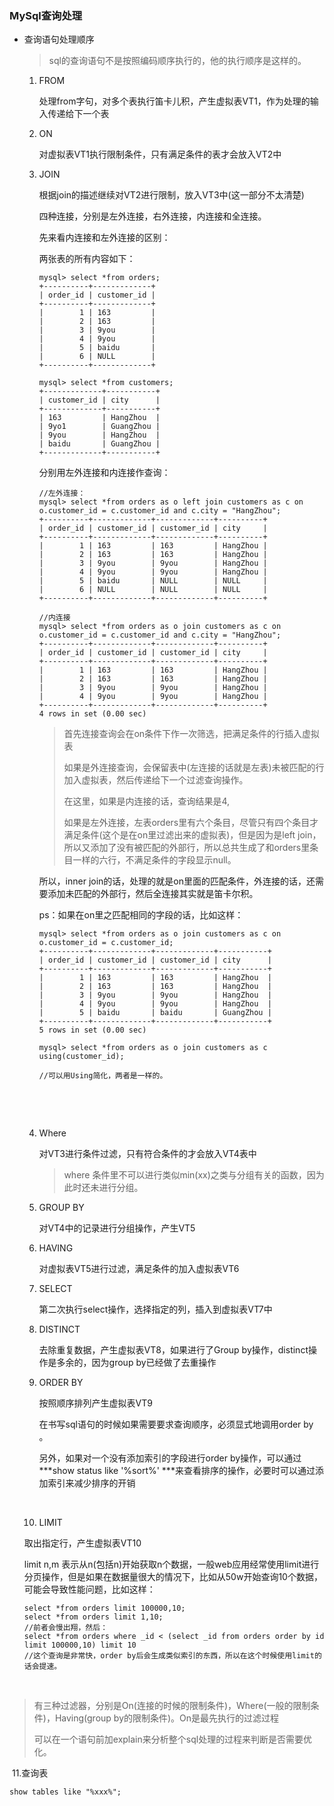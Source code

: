 ### MySql查询处理

- 查询语句处理顺序

  > sql的查询语句不是按照编码顺序执行的，他的执行顺序是这样的。

  1. FROM

     处理from字句，对多个表执行笛卡儿积，产生虚拟表VT1，作为处理的输入传递给下一个表

  2. ON

     对虚拟表VT1执行限制条件，只有满足条件的表才会放入VT2中

  3. JOIN

     根据join的描述继续对VT2进行限制，放入VT3中(这一部分不太清楚)

     四种连接，分别是左外连接，右外连接，内连接和全连接。

     先来看内连接和左外连接的区别：

     两张表的所有内容如下：

     ```
     mysql> select *from orders;
     +----------+-------------+
     | order_id | customer_id |
     +----------+-------------+
     |        1 | 163         |
     |        2 | 163         |
     |        3 | 9you        |
     |        4 | 9you        |
     |        5 | baidu       |
     |        6 | NULL        |
     +----------+-------------+

     mysql> select *from customers;
     +-------------+-----------+
     | customer_id | city      |
     +-------------+-----------+
     | 163         | HangZhou  |
     | 9yo1        | GuangZhou |
     | 9you        | HangZhou  |
     | baidu       | GuangZhou |
     +-------------+-----------+
     ```

     分别用左外连接和内连接作查询：

     ```
     //左外连接：
     mysql> select *from orders as o left join customers as c on o.customer_id = c.customer_id and c.city = "HangZhou";
     +----------+-------------+-------------+----------+
     | order_id | customer_id | customer_id | city     |
     +----------+-------------+-------------+----------+
     |        1 | 163         | 163         | HangZhou |
     |        2 | 163         | 163         | HangZhou |
     |        3 | 9you        | 9you        | HangZhou |
     |        4 | 9you        | 9you        | HangZhou |
     |        5 | baidu       | NULL        | NULL     |
     |        6 | NULL        | NULL        | NULL     |
     +----------+-------------+-------------+----------+

     //内连接
     mysql> select *from orders as o join customers as c on o.customer_id = c.customer_id and c.city = "HangZhou";
     +----------+-------------+-------------+----------+
     | order_id | customer_id | customer_id | city     |
     +----------+-------------+-------------+----------+
     |        1 | 163         | 163         | HangZhou |
     |        2 | 163         | 163         | HangZhou |
     |        3 | 9you        | 9you        | HangZhou |
     |        4 | 9you        | 9you        | HangZhou |
     +----------+-------------+-------------+----------+
     4 rows in set (0.00 sec)
     ```

     > 首先连接查询会在on条件下作一次筛选，把满足条件的行插入虚拟表
     >
     > 如果是外连接查询，会保留表中(左连接的话就是左表)未被匹配的行加入虚拟表，然后传递给下一个过滤查询操作。
     >
     > 在这里，如果是内连接的话，查询结果是4,
     >
     > 如果是左外连接，左表orders里有六个条目，尽管只有四个条目才满足条件(这个是在on里过滤出来的虚拟表)，但是因为是left join，所以又添加了没有被匹配的外部行，所以总共生成了和orders里条目一样的六行，不满足条件的字段显示null。

     所以，inner join的话，处理的就是on里面的匹配条件，外连接的话，还需要添加未匹配的外部行，然后全连接其实就是笛卡尔积。

     ps：如果在on里之匹配相同的字段的话，比如这样：

     ```
     mysql> select *from orders as o join customers as c on o.customer_id = c.customer_id;
     +----------+-------------+-------------+-----------+
     | order_id | customer_id | customer_id | city      |
     +----------+-------------+-------------+-----------+
     |        1 | 163         | 163         | HangZhou  |
     |        2 | 163         | 163         | HangZhou  |
     |        3 | 9you        | 9you        | HangZhou  |
     |        4 | 9you        | 9you        | HangZhou  |
     |        5 | baidu       | baidu       | GuangZhou |
     +----------+-------------+-------------+-----------+
     5 rows in set (0.00 sec)

     mysql> select *from orders as o join customers as c using(customer_id);

     //可以用Using简化，两者是一样的。
     ```

     ​

     ​

  4. Where

     对VT3进行条件过滤，只有符合条件的才会放入VT4表中

     > where 条件里不可以进行类似min(xx)之类与分组有关的函数，因为此时还未进行分组。

  5. GROUP BY

     对VT4中的记录进行分组操作，产生VT5

  6. HAVING

     对虚拟表VT5进行过滤，满足条件的加入虚拟表VT6

  7. SELECT

     第二次执行select操作，选择指定的列，插入到虚拟表VT7中

  8. DISTINCT

     去除重复数据，产生虚拟表VT8，如果进行了Group by操作，distinct操作是多余的，因为group by已经做了去重操作

  9. ORDER BY

     按照顺序排列产生虚拟表VT9

     在书写sql语句的时候如果需要要求查询顺序，必须显式地调用order by 。

     另外，如果对一个没有添加索引的字段进行order by操作，可以通过 ***show status like '%sort%' ***来查看排序的操作，必要时可以通过添加索引来减少排序的开销

     ​

  10. LIMIT

    取出指定行，产生虚拟表VT10

    limit n,m 表示从n(包括n)开始获取n个数据，一般web应用经常使用limit进行分页操作，但是如果在数据量很大的情况下，比如从50w开始查询10个数据，可能会导致性能问题，比如这样：

    ```
    select *from orders limit 100000,10;
    select *from orders limit 1,10;
    //前者会慢出翔，然后：
    select *from orders where _id < (select _id from orders order by id limit 100000,10) limit 10
    //这个查询是非常快，order by后会生成类似索引的东西，所以在这个时候使用limit的话会提速。
    ```

    ​

> 有三种过滤器，分别是On(连接的时候的限制条件)，Where(一般的限制条件)，Having(group by的限制条件)。On是最先执行的过滤过程
>
> 可以在一个语句前加explain来分析整个sql处理的过程来判断是否需要优化。

​	11.查询表

```
show tables like "%xxx%";
```

